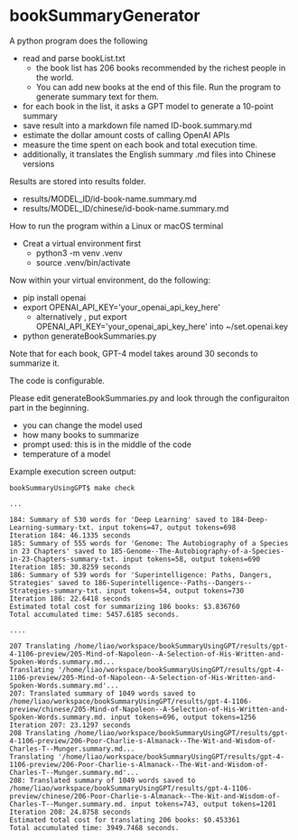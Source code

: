 # bookSummaryGenerator

A python program does the following
* read and parse bookList.txt
  * the book list has 206 books recommended by the richest people in the world.
  * You can add new books at the end of this file. Run the program to generate summary text for them.
* for each book in the list, it asks a GPT model to generate a 10-point summary
* save result into a markdown file named ID-book.summary.md
* estimate the dollar amount costs of calling OpenAI APIs
* measure the time spent on each book and total execution time.
* additionally, it translates the English summary .md files into Chinese versions

Results are stored into results folder.
* results/MODEL_ID/id-book-name.summary.md
* results/MODEL_ID/chinese/id-book-name.summary.md

How to run the program within a Linux or macOS terminal
* Creat a virtual environment first
  * python3 -m venv .venv
  * source .venv/bin/activate

Now within your virtual environment, do the following:
* pip install openai 
* export OPENAI_API_KEY='your_openai_api_key_here'
  * alternatively , put export OPENAI_API_KEY='your_openai_api_key_here' into ~/set.openai.key 
* python generateBookSummaries.py

Note that for each book, GPT-4 model takes around 30 seconds to summarize it.


The code is configurable. 

Please edit generateBookSummaries.py and look through the configuraiton part in the beginning.
* you can change the model used
* how many books to summarize
* prompt used: this is in the middle of the code
* temperature of a model


Example execution screen output:

```
bookSummaryUsingGPT$ make check

...

184: Summary of 530 words for 'Deep Learning' saved to 184-Deep-Learning-summary-txt. input tokens=47, output tokens=698
Iteration 184: 46.1335 seconds
185: Summary of 555 words for 'Genome: The Autobiography of a Species in 23 Chapters' saved to 185-Genome--The-Autobiography-of-a-Species-in-23-Chapters-summary-txt. input tokens=58, output tokens=690
Iteration 185: 30.8259 seconds
186: Summary of 539 words for 'Superintelligence: Paths, Dangers, Strategies' saved to 186-Superintelligence--Paths--Dangers--Strategies-summary-txt. input tokens=54, output tokens=730
Iteration 186: 22.6418 seconds
Estimated total cost for summarizing 186 books: $3.836760
Total accumulated time: 5457.6185 seconds.

....

207 Translating /home/liao/workspace/bookSummaryUsingGPT/results/gpt-4-1106-preview/205-Mind-of-Napoleon--A-Selection-of-His-Written-and-Spoken-Words.summary.md...
Translating '/home/liao/workspace/bookSummaryUsingGPT/results/gpt-4-1106-preview/205-Mind-of-Napoleon--A-Selection-of-His-Written-and-Spoken-Words.summary.md'...
207: Translated summary of 1049 words saved to /home/liao/workspace/bookSummaryUsingGPT/results/gpt-4-1106-preview/chinese/205-Mind-of-Napoleon--A-Selection-of-His-Written-and-Spoken-Words.summary.md. input tokens=696, output tokens=1256
Iteration 207: 23.1297 seconds
208 Translating /home/liao/workspace/bookSummaryUsingGPT/results/gpt-4-1106-preview/206-Poor-Charlie-s-Almanack--The-Wit-and-Wisdom-of-Charles-T--Munger.summary.md...
Translating '/home/liao/workspace/bookSummaryUsingGPT/results/gpt-4-1106-preview/206-Poor-Charlie-s-Almanack--The-Wit-and-Wisdom-of-Charles-T--Munger.summary.md'...
208: Translated summary of 1049 words saved to /home/liao/workspace/bookSummaryUsingGPT/results/gpt-4-1106-preview/chinese/206-Poor-Charlie-s-Almanack--The-Wit-and-Wisdom-of-Charles-T--Munger.summary.md. input tokens=743, output tokens=1201
Iteration 208: 24.8758 seconds
Estimated total cost for translating 206 books: $0.453361
Total accumulated time: 3949.7468 seconds.


```

